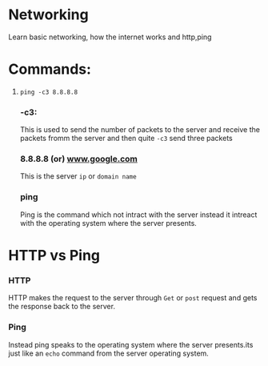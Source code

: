 # Networking
Learn basic networking, how the internet works and http,ping

# Commands:
 1. `ping -c3 8.8.8.8`
    ### -c3:
    This is used to send the number of packets to the server and receive the packets fromm the server and then quite `-c3` send three         packets
    ### 8.8.8.8 (or) www.google.com ###
    This is the server `ip` or `domain name`
    ### ping ###
    Ping is the command which not intract with the server instead it intreact with the operating system where the server presents.
    
# HTTP vs Ping
  ### HTTP ###
  HTTP makes the request to the server through `Get` or `post` request and gets the response back to the server.
  ### Ping
  Instead ping speaks to the operating system where the server presents.its just like an `echo` command from the server operating system.
